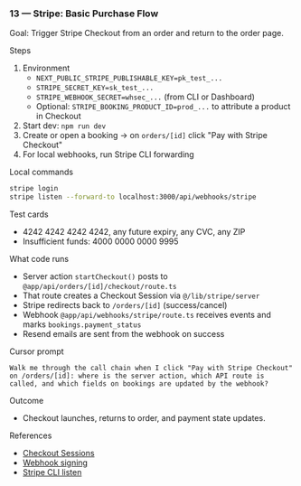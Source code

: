 ### 13 — Stripe: Basic Purchase Flow

Goal: Trigger Stripe Checkout from an order and return to the order page.

Steps
1) Environment
   - `NEXT_PUBLIC_STRIPE_PUBLISHABLE_KEY=pk_test_...`
   - `STRIPE_SECRET_KEY=sk_test_...`
   - `STRIPE_WEBHOOK_SECRET=whsec_...` (from CLI or Dashboard)
   - Optional: `STRIPE_BOOKING_PRODUCT_ID=prod_...` to attribute a product in Checkout
2) Start dev: `npm run dev`
3) Create or open a booking → on `orders/[id]` click "Pay with Stripe Checkout"
4) For local webhooks, run Stripe CLI forwarding

Local commands
```bash
stripe login
stripe listen --forward-to localhost:3000/api/webhooks/stripe
```

Test cards
- 4242 4242 4242 4242, any future expiry, any CVC, any ZIP
- Insufficient funds: 4000 0000 0000 9995

What code runs
- Server action `startCheckout()` posts to `@app/api/orders/[id]/checkout/route.ts`
- That route creates a Checkout Session via `@/lib/stripe/server`
- Stripe redirects back to `/orders/[id]` (success/cancel)
- Webhook `@app/api/webhooks/stripe/route.ts` receives events and marks `bookings.payment_status`
- Resend emails are sent from the webhook on success

Cursor prompt
```
Walk me through the call chain when I click "Pay with Stripe Checkout" on /orders/[id]: where is the server action, which API route is called, and which fields on bookings are updated by the webhook?
```

Outcome
- Checkout launches, returns to order, and payment state updates.

References
- [Checkout Sessions](https://stripe.com/docs/checkout)
- [Webhook signing](https://stripe.com/docs/webhooks)
- [Stripe CLI listen](https://stripe.com/docs/stripe-cli#listen)


